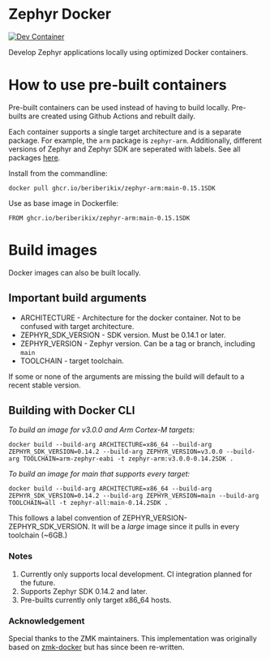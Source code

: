 # Zephyr Docker

[![Dev Container](https://github.com/beriberikix/zephyr-docker/actions/workflows/docker-publish.yml/badge.svg)](https://github.com/beriberikix/zephyr-docker/actions/workflows/docker-publish.yml)

Develop Zephyr applications locally using optimized Docker containers.

# How to use pre-built containers

Pre-built containers can be used instead of having to build locally. Pre-builts are created using Github Actions and rebuilt daily.

Each container supports a single target architecture and is a separate package. For example, the `arm` package is `zephyr-arm`. Additionally, different versions of Zephyr and Zephyr SDK are seperated with labels. See all packages [here](https://github.com/beriberikix?tab=packages&repo_name=zephyr-docker).

Install from the commandline:

```
docker pull ghcr.io/beriberikix/zephyr-arm:main-0.15.1SDK
```

Use as base image in Dockerfile:

```
FROM ghcr.io/beriberikix/zephyr-arm:main-0.15.1SDK
```

# Build images

Docker images can also be built locally.

## Important build arguments

* ARCHITECTURE - Architecture for the docker container. Not to be confused with target architecture.
* ZEPHYR_SDK_VERSION - SDK version. Must be 0.14.1 or later.
* ZEPHYR_VERSION - Zephyr version. Can be a tag or branch, including `main`
* TOOLCHAIN - target toolchain.

If some or none of the arguments are missing the build will default to a recent stable version.

## Building with Docker CLI

_To build an image for v3.0.0 and Arm Cortex-M targets:_

```
docker build --build-arg ARCHITECTURE=x86_64 --build-arg ZEPHYR_SDK_VERSION=0.14.2 --build-arg ZEPHYR_VERSION=v3.0.0 --build-arg TOOLCHAIN=arm-zephyr-eabi -t zephyr-arm:v3.0.0-0.14.2SDK .
```

_To build an image for main that supports every target:_

```
docker build --build-arg ARCHITECTURE=x86_64 --build-arg ZEPHYR_SDK_VERSION=0.14.2 --build-arg ZEPHYR_VERSION=main --build-arg TOOLCHAIN=all -t zephyr-all:main-0.14.2SDK .
```

This follows a label convention of ZEPHYR_VERSION-ZEPHYR_SDK_VERSION. It will be a _large_ image since it pulls in every toolchain (~6GB.)

### Notes

1. Currently only supports local development. CI integration planned for the future.
2. Supports Zephyr SDK 0.14.2 and later.
3. Pre-builts currently only target x86_64 hosts.

### Acknowledgement

Special thanks to the ZMK maintainers. This implementation was originally based on [zmk-docker](https://github.com/zmkfirmware/zmk-docker) but has since been re-written.
